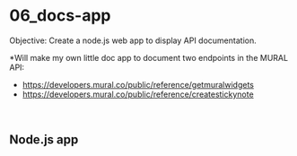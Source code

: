 # 06_docs-app
Objective: Create a node.js web app to display API documentation.

*Will make my own little doc app to document two endpoints in the MURAL API:
- https://developers.mural.co/public/reference/getmuralwidgets
- https://developers.mural.co/public/reference/createstickynote

<p>&nbsp;</p>


## Node.js app

<p>&nbsp;</p>


